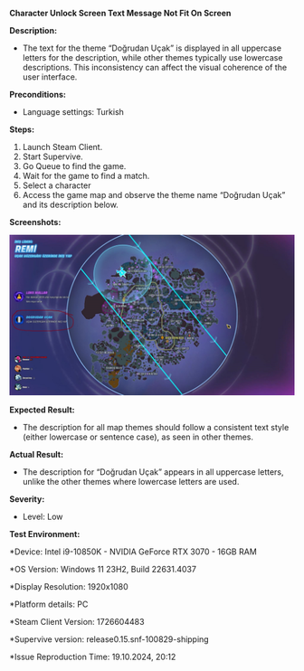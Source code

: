 **Character Unlock Screen Text Message Not Fit On Screen**

**Description:**

- The text for the theme “Doğrudan Uçak” is displayed in all uppercase letters for the description, while other themes typically use lowercase descriptions. This inconsistency can affect the visual coherence of the user interface.

**Preconditions:**

- Language settings: Turkish

**Steps:**

1) Launch Steam Client.<br>
2) Start Supervive.<br>
3) Go Queue to find the game.<br>
4) Wait for the game to find a match.<br>
5) Select a character 
6) Access the game map and observe the theme name “Doğrudan Uçak” and its description below.


**Screenshots:**

![](/supervive-game-defects/media/map-theme-description-capitalization-inconsistency-1.jpeg)

**Expected Result:**

- The description for all map themes should follow a consistent text style (either lowercase or sentence case), as seen in other themes.

**Actual Result:**

- The description for “Doğrudan Uçak” appears in all uppercase letters, unlike the other themes where lowercase letters are used.

**Severity:** 

- Level: Low

**Test Environment:**

*Device: Intel i9-10850K - NVIDIA GeForce RTX 3070 - 16GB RAM

*OS Version: Windows 11 23H2, Build 22631.4037

*Display Resolution: 1920x1080

*Platform details: PC

*Steam Client Version: 1726604483

*Supervive version: release0.15.snf-100829-shipping

*Issue Reproduction Time: 19.10.2024, 20:12
